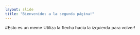 ```yaml
---
layout: slide
title: "Bienvenidos a la segunda página!"
---
```

#Esto es un meme
Utiliza la flecha hacia la izquierda para volver!
